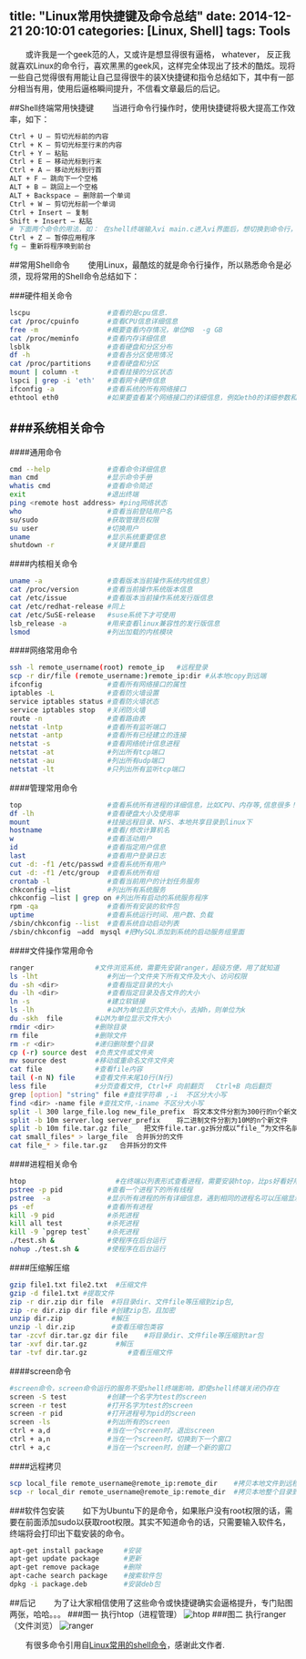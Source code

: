 title: "Linux常用快捷键及命令总结"
date: 2014-12-21 20:10:01
categories: [Linux, Shell]
tags: Tools
---
　　或许我是一个geek范的人，又或许是想显得很有逼格， whatever， 反正我就喜欢Linux的命令行，喜欢黑黑的geek风，这样完全体现出了技术的酷炫。现将一些自己觉得很有用能让自己显得很牛的装X快捷键和指令总结如下，其中有一部分相当有用，使用后逼格瞬间提升，不信看文章最后的后记。

##Shell终端常用快捷键
　　当进行命令行操作时，使用快捷键将极大提高工作效率，如下：
```bash
Ctrl + U – 剪切光标前的内容
Ctrl + K – 剪切光标至行末的内容
Ctrl + Y – 粘贴
Ctrl + E – 移动光标到行末
Ctrl + A – 移动光标到行首
ALT + F – 跳向下一个空格
ALT + B – 跳回上一个空格
ALT + Backspace – 删除前一个单词
Ctrl + W – 剪切光标前一个单词
Ctrl + Insert – 复制
Shift + Insert – 粘贴
# 下面两个命令的用法，如： 在shell终端输入vi main.c进入vi界面后，想切换到命令行，可以通过Ctrl+Z
Ctrl + Z – 暂停应用程序
fg – 重新将程序唤到前台
```
<!--more-->
##常用Shell命令
　　使用Linux，最酷炫的就是命令行操作，所以熟悉命令是必须，现将常用的Shell命令总结如下：

###硬件相关命令
```bash
lscpu                   #查看的是cpu信息.
cat /proc/cpuinfo       #查看CPU信息详细信息
free -m                 #概要查看内存情况，单位MB  -g GB
cat /proc/meminfo       #查看内存详细信息
lsblk                   #查看硬盘和分区分布
df -h                   #查看各分区使用情况
cat /proc/partitions    #查看硬盘和分区
mount | column -t       #查看挂接的分区状态
lspci | grep -i 'eth'   #查看网卡硬件信息
ifconfig -a             #查看系统的所有网络接口
ethtool eth0            #如果要查看某个网络接口的详细信息，例如eth0的详细参数和指标
```

###系统相关命令
-------------------------
####通用命令
```bash
cmd --help              #查看命令详细信息
man cmd                 #显示命令手册
whatis cmd              #查看命令简述
exit                    #退出终端
ping <remote host address> #ping网络状态
who                     #查看当前登陆用户名
su/sudo                 #获取管理员权限
su user                 #切换用户
uname                   #显示系统重要信息
shutdown -r             #关键并重启
```

####内核相关命令
```bash
uname -a                #查看版本当前操作系统内核信息）
cat /proc/version       #查看当前操作系统版本信息
cat /etc/issue          #查看版本当前操作系统发行版信息
cat /etc/redhat-release #同上
cat /etc/SuSE-release   #suse系统下才可使用
lsb_release -a          #用来查看linux兼容性的发行版信息
lsmod                   #列出加载的内核模块
```

####网络常用命令
```bash
ssh -l remote_username(root) remote_ip   #远程登录
scp -r dir/file (remote_username:)remote_ip:dir #从本地copy到远端
ifconfig                #查看所有网络接口的属性
iptables -L             #查看防火墙设置
service iptables status #查看防火墙状态
service iptables stop   #关闭防火墙
route -n                #查看路由表
netstat -lntp           #查看所有监听端口
netstat -antp           #查看所有已经建立的连接
netstat -s              #查看网络统计信息进程
netstat -at             #列出所有tcp端口
netstat -au             #列出所有udp端口
netstat -lt             #只列出所有监听tcp端口
```
####管理常用命令
```bash
top                     #查看系统所有进程的详细信息，比如CPU、内存等,信息很多！
df -lh                  #查看硬盘大小及使用率
mount                   #挂接远程目录、NFS、本地共享目录到linux下
hostname                #查看/修改计算机名
w                       #查看活动用户
id                      #查看指定用户信息
last                    #查看用户登录日志
cut -d: -f1 /etc/passwd #查看系统所有用户
cut -d: -f1 /etc/group  #查看系统所有组
crontab -l              #查看当前用户的计划任务服务
chkconfig –list         #列出所有系统服务
chkconfig –list | grep on #列出所有启动的系统服务程序
rpm -qa                 #查看所有安装的软件包
uptime                  #查看系统运行时间、用户数、负载    
/sbin/chkconfig --list  #查看系统自动启动列表
/sbin/chkconfig　–add　mysql #把MySQL添加到系统的启动服务组里面
```

####文件操作常用命令
```bash
ranger               #文件浏览系统，需要先安装ranger，超级方便，用了就知道
ls -lht                 #列出一个文件夹下所有文件及大小、访问权限
du -sh <dir>            #查看指定目录的大小 
du -lh <dir>            #查看指定目录及各文件的大小 
ln -s                   #建立软链接
ls -lh                  #以M为单位显示文件大小，去掉h，则单位为k
du -skh  file        #以M为单位显示文件大小 
rmdir <dir>          #删除目录
rm file              #删除文件
rm -r <dir>          #递归删除整个目录
cp (-r) source dest  #负责文件或文件夹
mv source dest       #移动或重命名文件文件夹
cat file             #查看file内容
tail (-n N) file     #查看文件末尾10行(N行)
less file            #分页查看文件, Ctrl+F 向前翻页   Ctrl+B 向后翻页
grep [option] "string" file #查找字符串 ,-i  不区分大小写
find <dir> -name file #查找文件,-iname 不区分大小写
split -l 300 large_file.log new_file_prefix  将文本文件分割为300行的n个新文件
split -b 10m server.log server_prefix    将二进制文件分割为10M的n个新文件
split -b 10m file.tar.gz file_   把文件file.tar.gz拆分成以“file_”为文件名前缀，大小为10M的文件
cat small_files* > large_file  合并拆分的文件
cat file_* > file.tar.gz   合并拆分的文件
```

####进程相关命令
```bash
htop                      #在终端以列表形式查看进程，需要安装htop，比ps好看好用太多了
pstree -p pid           #查看一个进程下的所有线程
pstree  -a              #显示所有进程的所有详细信息，遇到相同的进程名可以压缩显示。
ps -ef                  #查看所有进程
kill -9 pid             #杀死进程
kill all test           #杀死进程
kill -9 `pgrep test`    #杀死进程
./test.sh &             #使程序在后台运行
nohup ./test.sh &       #使程序在后台运行
```

####压缩解压缩 
```bash
gzip file1.txt file2.txt  #压缩文件 
gzip -d file1.txt #提取文件
zip -r dir.zip dir file  #将目录dir、文件file等压缩到zip包,
zip -re dir.zip dir file #创建zip包，且加密
unzip dir.zip            #解压
unzip -l dir.zip         #查看压缩包类容
tar -zcvf dir.tar.gz dir file    #将目录dir、文件file等压缩到tar包
tar -xvf dir.tar.gz       #解压
tar -tvf dir.tar.gz          #查看压缩文件
```

####screen命令
```bash
#screen命令，screen命令运行的服务不受shell终端影响，即使shell终端关闭仍存在
screen -S test          #创建一个名字为test的screen
screen -r test          #打开名字为test的screen
screen -r pid           #打开进程号为pid的screen
screen -ls              #列出所有的screen
ctrl + a,d              #当在一个screen时，退出screen
ctrl + a,n              #当在一个screen时，切换到下一个窗口
ctrl + a,c              #当在一个screen时，创建一个新的窗口
```

####远程拷贝
```bash
scp local_file remote_username@remote_ip:remote_dir    #拷贝本地文件到远程机器上
scp -r local_dir remote_username@remote_ip:remote_dir  #拷贝本地整个目录到远程机器上
```

###软件包安装
　　如下为Ubuntu下的是命令，如果账户没有root权限的话，需要在前面添加sudo以获取root权限。其实不知道命令的话，只需要输入软件名，终端将会打印出下载安装的命令。
```bash
apt-get install package     #安装
apt-get update package      #更新
apt-get remove package      #删除    
apt-cache search package    #搜索软件包
dpkg -i package.deb         #安装deb包
```


##后记
　　为了让大家相信使用了这些命令或快捷键确实会逼格提升，专门贴图两张，哈哈。。。
###图一 执行htop（进程管理）
![htop](https://andylee-1258982386.cos.ap-chengdu.myqcloud.com/bloghtop.png)
###图二 执行ranger （文件浏览）
![ranger](https://andylee-1258982386.cos.ap-chengdu.myqcloud.com/blogranger.png)

　　有很多命令引用自[Linux常用的shell命令](http://www.xprogrammer.com/1799.html)，感谢此文作者.
